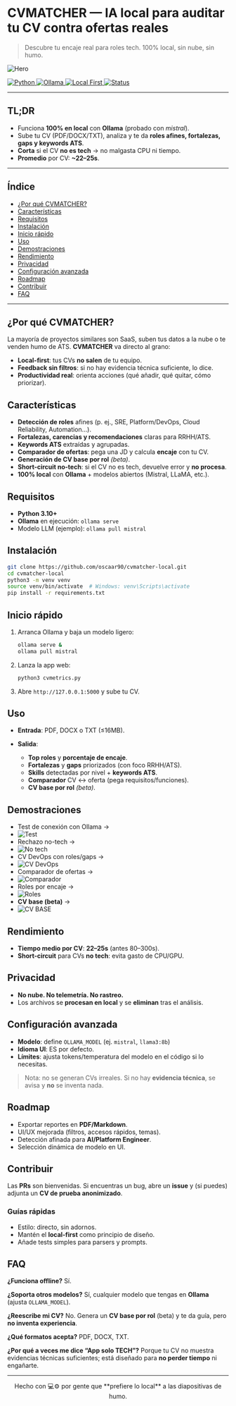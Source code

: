 # CVMATCHER — IA local para auditar tu CV contra ofertas reales

> Descubre tu encaje real para roles tech. 100% local, sin nube, sin humo.

![Hero](screenshots/inicio.png)

<p align="left">
  <a href="https://img.shields.io/badge/python-3.10%2B-blue"> <img alt="Python" src="https://img.shields.io/badge/python-3.10%2B-blue"/> </a>
  <a href="https://img.shields.io/badge/LLM-Ollama%20%7C%20Mistral-informational"> <img alt="Ollama" src="https://img.shields.io/badge/LLM-Ollama%20%7C%20Mistral-informational"/> </a>
  <a href="https://img.shields.io/badge/Local-First-success"> <img alt="Local First" src="https://img.shields.io/badge/Local-First-success"/> </a>
  <a href="#releases"> <img alt="Status" src="https://img.shields.io/badge/Release-V2-brightgreen"/> </a>
</p>

---

## TL;DR

* Funciona **100% en local** con **Ollama** (probado con *mistral*).
* Sube tu CV (PDF/DOCX/TXT), analiza y te da **roles afines, fortalezas, gaps y keywords ATS**.
* **Corta** si el CV **no es tech** → no malgasta CPU ni tiempo.
* **Promedio** por CV: **\~22–25s**.

---

## Índice

* [¿Por qué CVMATCHER?](#por-qué-cvmatcher)
* [Características](#características)
* [Requisitos](#requisitos)
* [Instalación](#instalación)
* [Inicio rápido](#inicio-rápido)
* [Uso](#uso)
* [Demostraciones](#demostraciones)
* [Rendimiento](#rendimiento)
* [Privacidad](#privacidad)
* [Configuración avanzada](#configuración-avanzada)
* [Roadmap](#roadmap)
* [Contribuir](#contribuir)
* [FAQ](#faq)

---

## ¿Por qué CVMATCHER?

La mayoría de proyectos similares son SaaS, suben tus datos a la nube o te venden humo de ATS. **CVMATCHER** va directo al grano:

* **Local-first**: tus CVs **no salen** de tu equipo.
* **Feedback sin filtros**: si no hay evidencia técnica suficiente, lo dice.
* **Productividad real**: orienta acciones (qué añadir, qué quitar, cómo priorizar).

## Características

* **Detección de roles** afines (p. ej., SRE, Platform/DevOps, Cloud Reliability, Automation…).
* **Fortalezas, carencias y recomendaciones** claras para RRHH/ATS.
* **Keywords ATS** extraídas y agrupadas.
* **Comparador de ofertas**: pega una JD y calcula **encaje** con tu CV.
* **Generación de CV base por rol** *(beta)*.
* **Short-circuit no-tech**: si el CV no es tech, devuelve error y **no procesa**.
* **100% local** con **Ollama** + modelos abiertos (Mistral, LLaMA, etc.).

## Requisitos

* **Python 3.10+**
* **Ollama** en ejecución: `ollama serve`
* Modelo LLM (ejemplo): `ollama pull mistral`

## Instalación

```bash
git clone https://github.com/oscaar90/cvmatcher-local.git
cd cvmatcher-local
python3 -m venv venv
source venv/bin/activate  # Windows: venv\Scripts\activate
pip install -r requirements.txt
```

## Inicio rápido

1. Arranca Ollama y baja un modelo ligero:

   ```bash
   ollama serve &
   ollama pull mistral
   ```
2. Lanza la app web:

   ```bash
   python3 cvmetrics.py
   ```
3. Abre `http://127.0.0.1:5000` y sube tu CV.

## Uso

* **Entrada**: PDF, DOCX o TXT (≤16MB).
* **Salida**:

  * **Top roles** y **porcentaje de encaje**.
  * **Fortalezas** y **gaps** priorizados (con foco RRHH/ATS).
  * **Skills** detectadas por nivel + **keywords ATS**.
  * **Comparador** CV ↔ oferta (pega requisitos/funciones).
  * **CV base por rol** *(beta)*.

## Demostraciones
* Test de conexión con Ollama →
* ![Test](screenshots/test.png)
* Rechazo no-tech →
* ![No tech](screenshots/error.png)
* CV DevOps con roles/gaps →
*  ![CV DevOps](screenshots/cv.png)
* Comparador de ofertas →
* ![Comparador](screenshots/comparador.png)
* Roles por encaje →
* ![Roles](screenshots/roles.png)
* **CV base (beta)** →
* ![CV BASE](screenshots/CVBASE.png)

## Rendimiento

* **Tiempo medio por CV**: **22–25s** (antes 80–300s).
* **Short-circuit** para CVs **no tech**: evita gasto de CPU/GPU.

## Privacidad

* **No nube. No telemetría. No rastreo.**
* Los archivos se **procesan en local** y se **eliminan** tras el análisis.

## Configuración avanzada

* **Modelo**: define `OLLAMA_MODEL` (ej. `mistral`, `llama3:8b`)
* **Idioma UI**: ES por defecto.
* **Límites**: ajusta tokens/temperatura del modelo en el código si lo necesitas.

> Nota: no se generan CVs irreales. Si no hay **evidencia técnica**, se avisa y **no** se inventa nada.

## Roadmap

* Exportar reportes en **PDF/Markdown**.
* UI/UX mejorada (filtros, accesos rápidos, temas).
* Detección afinada para **AI/Platform Engineer**.
* Selección dinámica de modelo en UI.

## Contribuir

Las **PRs** son bienvenidas. Si encuentras un bug, abre un **issue** y (si puedes) adjunta un **CV de prueba anonimizado**.

### Guías rápidas

* Estilo: directo, sin adornos.
* Mantén el **local-first** como principio de diseño.
* Añade tests simples para parsers y prompts.

## FAQ

**¿Funciona offline?** Sí.

**¿Soporta otros modelos?** Sí, cualquier modelo que tengas en **Ollama** (ajusta `OLLAMA_MODEL`).

**¿Reescribe mi CV?** No. Genera un **CV base por rol** (beta) y te da guía, pero **no inventa experiencia**.

**¿Qué formatos acepta?** PDF, DOCX, TXT.

**¿Por qué a veces me dice “App solo TECH”?** Porque tu CV no muestra evidencias técnicas suficientes; está diseñado para **no perder tiempo** ni engañarte.

---

<p align="center">
Hecho con 💻⚙️ por gente que **prefiere lo local** a las diapositivas de humo.
</p>

